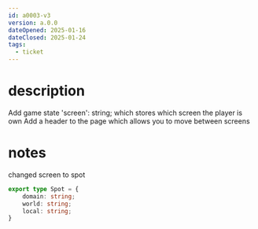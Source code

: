 ```yaml
---
id: a0003-v3
version: a.0.0
dateOpened: 2025-01-16
dateClosed: 2025-01-24
tags:
  - ticket
---
```

# description
Add game state 'screen': string; which stores which screen the player is own
Add a header to the page which allows you to move between screens
# notes
changed screen to spot
```ts
export type Spot = {
	domain: string;
	world: string;
	local: string;
}
```